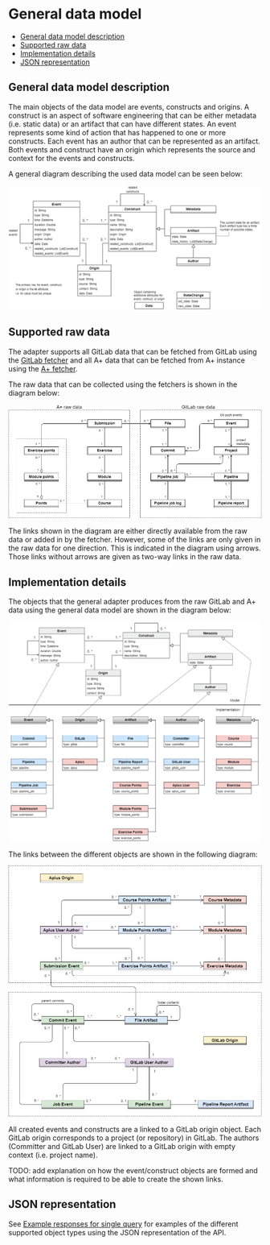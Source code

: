 # General data model

<!-- no toc -->
- [General data model description](#general-data-model-description)
- [Supported raw data](#supported-raw-data)
- [Implementation details](#implementation-details)
- [JSON representation](#json-representation)

## General data model description

The main objects of the data model are events, constructs and origins. A construct is an aspect of software engineering that can be either metadata (i.e. static data) or an artifact that can have different states. An event represents some kind of action that has happened to one or more constructs. Each event has an author that can be represented as an artifact. Both events and construct have an origin which represents the source and context for the events and constructs.

A general diagram describing the used data model can be seen below:

![Diagram of general software data model](images/general-data-model.png)

## Supported raw data

The adapter supports all GitLab data that can be fetched from GitLab using the [GitLab fetcher](../../fetchers/gitlab/README.md) and all A+ data that can be fetched from A+ instance using the [A+ fetcher](../../fetchers/aplus/README.md).

The raw data that can be collected using the fetchers is shown in the diagram below:

![Diagram for raw GitLab and A+ data and their links](images/raw-data.png)

The links shown in the diagram are either directly available from the raw data or added in by the fetcher. However, some of the links are only given in the raw data for one direction. This is indicated in the diagram using arrows. Those links without arrows are given as two-way links in the raw data.

## Implementation details

The objects that the general adapter produces from the raw GitLab and A+ data using the general data model are shown in the diagram below:

![The relationships between the general model and objects based on raw GitLab and A+ data](images/model-implementation.png)

The links between the different objects are shown in the following diagram:

![Objects created from raw GitLab and A+ data using the general data model](images/data-model.png)

All created events and constructs are a linked to a GitLab origin object. Each GitLab origin corresponds to a project (or repository) in GitLab. The authors (Committer and GitLab User) are linked to a GitLab origin with empty context (i.e. project name).

TODO: add explanation on how the event/construct objects are formed and what information is required to be able to create the shown links.

## JSON representation

See [Example responses for single query](adapter_api.md#example-responses-for-single-query) for examples of the different supported object types using the JSON representation of the API.
